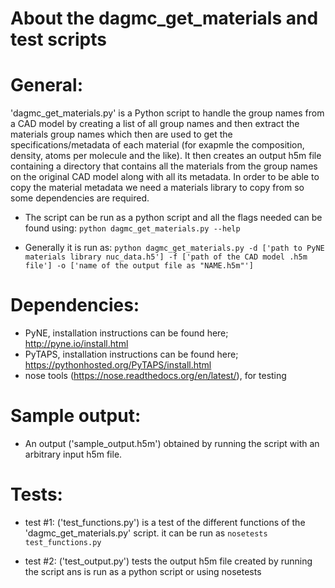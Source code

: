 About the dagmc_get_materials and test scripts
====
# General:
'dagmc_get_materials.py' is a Python script to handle the group names from a CAD model by creating a list of all group names and then extract the materials group names which then are used to get the specifications/metadata of each material (for exapmle the composition, density, atoms per molecule and the like). It then creates an output h5m file containing a directory that contains all the materials from the group names on the original CAD model along with all its metadata. In order to be able to copy the material metadata we need a materials library to copy from so some dependencies are required.
- The script can be run as a python script and all the flags needed can be found using:
  ```python dagmc_get_materials.py --help```

- Generally it is run as:
  ```python dagmc_get_materials.py -d ['path to PyNE materials library nuc_data.h5'] -f ['path of the CAD model .h5m file'] -o ['name of the output file as "NAME.h5m"']```


# Dependencies:
- PyNE, installation instructions can be found here; http://pyne.io/install.html
- PyTAPS, installation instructions can be found here; https://pythonhosted.org/PyTAPS/install.html
- nose tools (https://nose.readthedocs.org/en/latest/), for testing

# Sample output:
-  An output ('sample_output.h5m') obtained by running the script with an arbitrary input h5m file. 
  

# Tests:
- test #1: ('test_functions.py') is a test of the different functions of the 'dagmc_get_materials.py' script. it can be run as ```nosetests test_functions.py```

- test #2:
('test_output.py') tests the output h5m file created by running the script ans is run as a python script or using nosetests  
